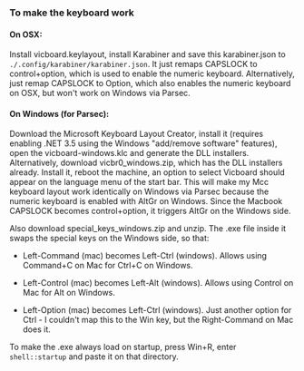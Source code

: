 ### To make the keyboard work

#### On OSX:

Install vicboard.keylayout, install Karabiner and save this
karabiner.json to `./.config/karabiner/karabiner.json`. It
just remaps CAPSLOCK to control+option, which is used to
enable the numeric keyboard. Alternatively, just remap
CAPSLOCK to Option, which also enables the numeric keyboard
on OSX, but won't work on Windows via Parsec.

#### On Windows (for Parsec):

Download the Microsoft Keyboard Layout Creator, install it
(requires enabling .NET 3.5 using the Windows "add/remove
software" features), open the vicboard-windows.klc and
generate the DLL installers. Alternatively, download
vicbr0_windows.zip, which has the DLL installers already.
Install it, reboot the machine, an option to select Vicboard
should appear on the language menu of the start bar. This
will make my Mcc keyboard layout work identically on Windows
via Parsec because the numeric keyboard is enabled with
AltGr on Windows. Since the Macbook CAPSLOCK becomes
control+option, it triggers AltGr on the Windows side.

Also download special_keys_windows.zip and unzip. The .exe
file inside it swaps the special keys on the Windows side,
so that:

- Left-Command (mac) becomes Left-Ctrl (windows). Allows
  using Command+C on Mac for Ctrl+C on Windows.

- Left-Control (mac) becomes Left-Alt (windows). Allows
  using Control on Mac for Alt on Windows. 

- Left-Option (mac) becomes Left-Ctrl (windows). Just
  another option for Ctrl - I couldn't map this to the Win
  key, but the Right-Command on Mac does it.

To make the .exe always load on startup, press Win+R, enter
`shell::startup` and paste it on that directory.
